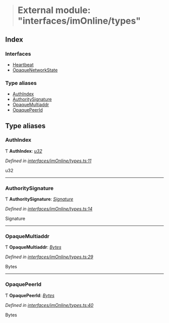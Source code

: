 > # External module: "interfaces/imOnline/types"

## Index

### Interfaces

* [Heartbeat](../interfaces/_interfaces_imonline_types_.heartbeat.md)
* [OpaqueNetworkState](../interfaces/_interfaces_imonline_types_.opaquenetworkstate.md)

### Type aliases

* [AuthIndex](_interfaces_imonline_types_.md#authindex)
* [AuthoritySignature](_interfaces_imonline_types_.md#authoritysignature)
* [OpaqueMultiaddr](_interfaces_imonline_types_.md#opaquemultiaddr)
* [OpaquePeerId](_interfaces_imonline_types_.md#opaquepeerid)

## Type aliases

###  AuthIndex

Ƭ **AuthIndex**: *[u32](../interfaces/_interfaceregistry_.interfaceregistry.md#u32)*

*Defined in [interfaces/imOnline/types.ts:11](https://github.com/polkadot-js/api/blob/a019468/packages/types/src/interfaces/imOnline/types.ts#L11)*

u32

___

###  AuthoritySignature

Ƭ **AuthoritySignature**: *[Signature](_interfaces_runtime_types_.md#signature)*

*Defined in [interfaces/imOnline/types.ts:14](https://github.com/polkadot-js/api/blob/a019468/packages/types/src/interfaces/imOnline/types.ts#L14)*

Signature

___

###  OpaqueMultiaddr

Ƭ **OpaqueMultiaddr**: *[Bytes](../classes/_primitive_bytes_.bytes.md)*

*Defined in [interfaces/imOnline/types.ts:29](https://github.com/polkadot-js/api/blob/a019468/packages/types/src/interfaces/imOnline/types.ts#L29)*

Bytes

___

###  OpaquePeerId

Ƭ **OpaquePeerId**: *[Bytes](../classes/_primitive_bytes_.bytes.md)*

*Defined in [interfaces/imOnline/types.ts:40](https://github.com/polkadot-js/api/blob/a019468/packages/types/src/interfaces/imOnline/types.ts#L40)*

Bytes